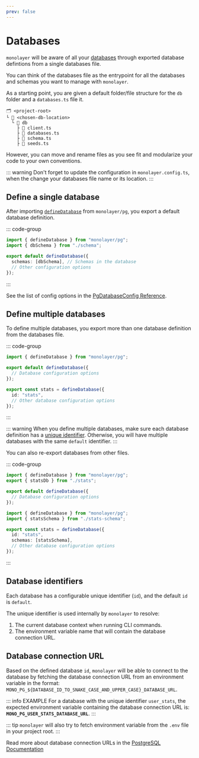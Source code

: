 ```yaml
---
prev: false
---
```


# Databases

`monolayer` will be aware of all your [databases](./../glossary.md#database) through exported database defintions from a single databases file.

You can think of the databases file as the entrypoint for all the databases and schemas you want to manage with `monolayer`.

As a starting point, you are given a default folder/file structure for the `db` folder and a `databases.ts` file it.

```text
🗂️ <project-root>
└ 📁 <chosen-db-location>
  └ 📁 db
    ├ 📄 client.ts
    ├ 📄 databases.ts
    ├ 📄 schema.ts
    ├ 📄 seeds.ts
```

However, you can move and rename files as you see fit and modularize your code to your own conventions.

::: warning
Don't forget to update the configuration in `monolayer.config.ts`, when the change your databases file name or its location.
:::

## Define a single database

After importing [`defineDatabase`](./../../reference/api//pg/functions/defineDatabase.md) from `monolayer/pg`, you export a default database definition.

::: code-group
```ts [databases.ts]
import { defineDatabase } from "monolayer/pg";
import { dbSchema } from "./schema";

export default defineDatabase({
  schemas: [dbSchema], // Schemas in the database
  // Other configuration options
});
```
:::

See the list of config options in the [PgDatabaseConfig Reference](./../../reference/api/pg/type-aliases/PgDatabaseConfig.md).

## Define multiple databases

To define multiple databases, you export more than one database definition from the databases file.

::: code-group
```ts [databases.ts]
import { defineDatabase } from "monolayer/pg";

export default defineDatabase({
  // Database configuration options
});

export const stats = defineDatabase({
  id: "stats",
  // Other database configuration options
});
```
:::

::: warning
When you define multiple databases, make sure each database definition has a [unique identifier](#database-identifiers).
Otherwise, you will have multiple databases with the same `default` identifier.
:::

You can also re-export databases from other files.

::: code-group

```ts [databases.ts]
import { defineDatabase } from "monolayer/pg";
export { statsDb } from "./stats";

export default defineDatabase({
  // Database configuration options
});
```

```ts [stats.ts]
import { defineDatabase } from "monolayer/pg";
import { statsSchema } from "./stats-schema";

export const stats = defineDatabase({
  id: "stats",
  schemas: [statsSchema],
  // Other database configuration options
});
```
:::

## Database identifiers

Each database has a configurable unique identifier (`id`), and the default `id` is `default`.

The unique identifier is used internally by `monolayer` to resolve:
1) The current database context when running CLI commands.
2) The environment variable name that will contain the database connection URL.

## Database connection URL

Based on the defined database `id`, `monolayer` will be able to connect to the database by fetching the database connection URL from an environment variable in the format: `MONO_PG_${DATABASE_ID_TO_SNAKE_CASE_AND_UPPER_CASE}_DATABASE_URL`.

::: info EXAMPLE
For a database with the unique identifier `user_stats`, the expected environment variable containing the database connection URL is: **`MONO_PG_USER_STATS_DATABASE_URL`**.
:::

::: tip
`monolayer` will also try to fetch environment variable from the `.env` file in your project root.
:::

Read more about database connection URLs in the [PostgreSQL Documentation](https://www.postgresql.org/docs/current/libpq-connect.html#LIBPQ-CONNSTRING-URIS)

